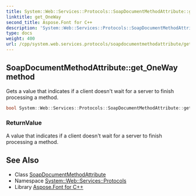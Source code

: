 ```yaml
---
title: System::Web::Services::Protocols::SoapDocumentMethodAttribute::get_OneWay method
linktitle: get_OneWay
second_title: Aspose.Font for C++
description: 'System::Web::Services::Protocols::SoapDocumentMethodAttribute::get_OneWay method. Gets a value that indicates if a client doesn''t wait for a server to finish processing a method in C++.'
type: docs
weight: 400
url: /cpp/system.web.services.protocols/soapdocumentmethodattribute/get_oneway/
---
```

## SoapDocumentMethodAttribute::get_OneWay method


Gets a value that indicates if a client doesn't wait for a server to finish processing a method.

```cpp
bool System::Web::Services::Protocols::SoapDocumentMethodAttribute::get_OneWay()
```


### ReturnValue

A value that indicates if a client doesn't wait for a server to finish processing a method.

## See Also

* Class [SoapDocumentMethodAttribute](../)
* Namespace [System::Web::Services::Protocols](../../)
* Library [Aspose.Font for C++](../../../)
